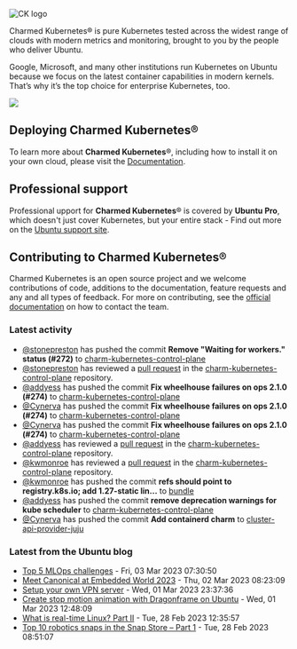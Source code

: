 ![CK logo](https://assets.ubuntu.com/v1/451d4cf4-Charmed+Kubernetes_RGB_onWhite_2022.svg)

Charmed Kubernetes® is pure Kubernetes tested across the widest range of clouds with modern metrics and monitoring, brought to you by the people who deliver Ubuntu.

Google, Microsoft, and many other institutions run Kubernetes on Ubuntu because we focus on the latest container capabilities in modern kernels. That’s why it’s the top choice for enterprise Kubernetes, too.

![](https://assets.ubuntu.com/v1/843c77b6-juju-at-a-glace.svg)

## Deploying Charmed Kubernetes®

To learn more about **Charmed Kubernetes**®, including how to install it on your own cloud, please visit the [Documentation][docs].

## Professional support

Professional upport for **Charmed Kubernetes**® is covered by **Ubuntu Pro**, which doesn't just cover Kubernetes, but your entire stack - Find out more on the [Ubuntu support site](https://ubuntu.com/support).

## Contributing to Charmed Kubernetes®

Charmed Kubernetes is an open source project and we welcome contributions of code, additions to the documentation, feature requests and any and all types of feedback. For more on contributing, see the [official documentation][get-in-touch] on how to contact the team.

<!-- LINKS -->
[docs]: https://ubuntu.com/kubernetes/docs
[get-in-touch]: https://ubuntu.com/kubernetes/docs/get-in-touch

### Latest activity

<!-- activity starts -->
 - [@stonepreston](https://github.com/stonepreston) has pushed the commit **Remove "Waiting for workers." status (#272)** to [charm-kubernetes-control-plane](https://github.com/charmed-kubernetes/charm-kubernetes-control-plane)
 - [@stonepreston](https://github.com/stonepreston) has reviewed a [pull request](https://github.com/charmed-kubernetes/charm-kubernetes-control-plane/pull/272) in the [charm-kubernetes-control-plane](https://github.com/charmed-kubernetes/charm-kubernetes-control-plane) repository.
 - [@addyess](https://github.com/addyess) has pushed the commit **Fix wheelhouse failures on ops 2.1.0 (#274)** to [charm-kubernetes-control-plane](https://github.com/charmed-kubernetes/charm-kubernetes-control-plane)
 - [@Cynerva](https://github.com/Cynerva) has pushed the commit **Fix wheelhouse failures on ops 2.1.0 (#274)** to [charm-kubernetes-control-plane](https://github.com/charmed-kubernetes/charm-kubernetes-control-plane)
 - [@Cynerva](https://github.com/Cynerva) has pushed the commit **Fix wheelhouse failures on ops 2.1.0 (#274)** to [charm-kubernetes-control-plane](https://github.com/charmed-kubernetes/charm-kubernetes-control-plane)
 - [@addyess](https://github.com/addyess) has reviewed a [pull request](https://github.com/charmed-kubernetes/charm-kubernetes-control-plane/pull/274) in the [charm-kubernetes-control-plane](https://github.com/charmed-kubernetes/charm-kubernetes-control-plane) repository.
 - [@kwmonroe](https://github.com/kwmonroe) has reviewed a [pull request](https://github.com/charmed-kubernetes/charm-kubernetes-control-plane/pull/274) in the [charm-kubernetes-control-plane](https://github.com/charmed-kubernetes/charm-kubernetes-control-plane) repository.
 - [@kwmonroe](https://github.com/kwmonroe) has pushed the commit **refs should point to registry.k8s.io; add 1.27-static lin...** to [bundle](https://github.com/charmed-kubernetes/bundle)
 - [@addyess](https://github.com/addyess) has pushed the commit **remove deprecation warnings for kube scheduler** to [charm-kubernetes-control-plane](https://github.com/charmed-kubernetes/charm-kubernetes-control-plane)
 - [@Cynerva](https://github.com/Cynerva) has pushed the commit **Add containerd charm** to [cluster-api-provider-juju](https://github.com/charmed-kubernetes/cluster-api-provider-juju)
<!-- activity ends -->

<!-- roadmap starts -->

<!-- roadmap ends -->

### Latest from the Ubuntu blog

<!-- blog starts -->
* [Top 5 MLOps challenges](https://ubuntu.com//blog/mlops-challenges) - Fri, 03 Mar 2023 07:30:50 
* [Meet Canonical at Embedded World 2023](https://ubuntu.com//blog/meet-canonical-at-embedded-world-2023) - Thu, 02 Mar 2023 08:23:09 
* [Setup your own VPN server](https://ubuntu.com//blog/setup-your-own-vpn-server) - Wed, 01 Mar 2023 23:37:36 
* [Create stop motion animation with Dragonframe on Ubuntu](https://ubuntu.com//blog/create-stop-motion-animation-with-dragonframe-on-ubuntu) - Wed, 01 Mar 2023 12:48:09 
* [What is real-time Linux? Part II](https://ubuntu.com//blog/what-is-real-time-linux-ii) - Tue, 28 Feb 2023 12:35:57 
* [Top 10 robotics snaps in the Snap Store &#8211; Part 1](https://ubuntu.com//blog/top-10-robotics-snaps-p1) - Tue, 28 Feb 2023 08:51:07 
<!-- blog ends -->
